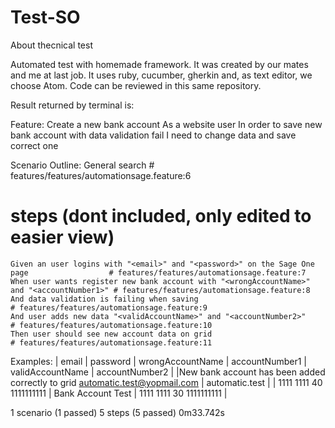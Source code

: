# Test-SO
About thecnical test

Automated test with homemade framework. It was created by our mates and me at last job. It uses ruby, cucumber, gherkin and, as text editor, we choose Atom.
Code can be reviewed in this same repository. 

Result returned by terminal is: 


Feature: Create a new bank account
  As a website user
  In order to save new bank account with data validation fail
  I need to change data and save correct one

  Scenario Outline: General search                                                             # features/features/automationsage.feature:6
  # steps (dont included, only edited to easier view)
    Given an user logins with "<email>" and "<password>" on the Sage One page                  # features/features/automationsage.feature:7
    When user wants register new bank account with "<wrongAccountName>" and "<accountNumber1>" # features/features/automationsage.feature:8
    And data validation is failing when saving                                                 # features/features/automationsage.feature:9
    And user adds new data "<validAccountName>" and "<accountNumber2>"                         # features/features/automationsage.feature:10
    Then user should see new account data on grid                                              # features/features/automationsage.feature:11

Examples: 
      | email                      | password       | wrongAccountName | accountNumber1          | validAccountName  | accountNumber2          |
      |New bank account has been added correctly to grid 
 automatic.test@yopmail.com | automatic.test |                  | 1111 1111 40 1111111111 | Bank Account Test | 1111 1111 30 1111111111 |

1 scenario (1 passed)
5 steps (5 passed)
0m33.742s
